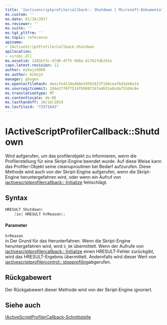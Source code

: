 ```yaml
---
title: 'Iactivescriptprofilercallback:: Shutdown | Microsoft-Dokumentation'
ms.custom: ''
ms.date: 01/18/2017
ms.reviewer: ''
ms.suite: ''
ms.tgt_pltfrm: ''
ms.topic: reference
apiname:
- IActiveScriptProfilerCallback.Shutdown
apilocation:
- scrobj.dll
ms.assetid: 1281bf3c-d7d8-4ff5-9d8a-d1761fdb262e
caps.latest.revision: 11
author: mikejo5000
ms.author: mikejo
manager: ghogen
ms.openlocfilehash: deecfe4134a4b0e18591823f194ceaf6d1eb0a14
ms.sourcegitcommit: 184e2ff0ff514fb980724fa4b51e0cda753d4c6e
ms.translationtype: MT
ms.contentlocale: de-DE
ms.lasthandoff: 10/18/2019
ms.locfileid: "72571643"
---
```

# <a name="iactivescriptprofilercallbackshutdown"></a>IActiveScriptProfilerCallback::Shutdown
Wird aufgerufen, um das profilerobjekt zu informieren, wenn die Profilerstellung für eine Skript-Engine beendet wurde. Auf diese Weise kann das Profiler-Objekt seine cleanuproutinen bei Bedarf aufzurufen. Diese Methode wird auch von der Skript-Engine aufgerufen, wenn die Skript-Engine heruntergefahren wird, oder wenn ein Aufruf von [iactivescriptprofilercallback:: Initialize](../../winscript/reference/iactivescriptprofilercallback-initialize.md) fehlschlägt.  
  
## <a name="syntax"></a>Syntax  
  
```cpp
HRESULT Shutdown(  
    [in] HRESULT hrReason);  
```  
  
#### <a name="parameters"></a>Parameter  
 `hrReason`  
 in Der Grund für das Herunterfahren. Wenn die Skript-Engine heruntergefahren wird, wird `S_OK` übermittelt. Wenn der Aufrufe von [iactivescriptprofilercallback:: Initialize](../../winscript/reference/iactivescriptprofilercallback-initialize.md) einen HRESULT-Fehler zurückgibt, wird das HRESULT-Ergebnis übermittelt. Andernfalls wird dieser Wert von [iactivescriptprofilercontrol:: stopprofiling](../../winscript/reference/iactivescriptprofilercontrol-stopprofiling.md)abgerufen.  
  
## <a name="return-value"></a>Rückgabewert  
 Der Rückgabewert dieser Methode wird von der Skript-Engine ignoriert.  
  
## <a name="see-also"></a>Siehe auch  
 [IActiveScriptProfilerCallback-Schnittstelle](../../winscript/reference/iactivescriptprofilercallback-interface.md)